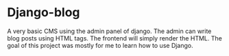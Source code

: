 # Django-blog

A very basic CMS using the admin panel of django. The admin can write blog posts using HTML tags. The frontend will simply render the HTML.
The goal of this project was mostly for me to learn how to use Django.
